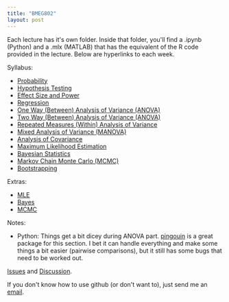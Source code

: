 ```yaml
---
title: "BMEG802"
layout: post
---
```


Each lecture has it's own folder. Inside that folder, you'll find a .ipynb (Python) and a .mlx (MATLAB) that has the equivalent of the R code provided in the lecture. Below are hyperlinks to each week. 

Syllabus: 

* [Probability](https://github.com/tulimid1/Advanced-Biomedical-Experimental-Design-and-Statistics/blob/main/Probability)
* [Hypothesis Testing](https://github.com/tulimid1/Advanced-Biomedical-Experimental-Design-and-Statistics/blob/main/Hypothesis%20Testing)
* [Effect Size and Power](https://github.com/tulimid1/Advanced-Biomedical-Experimental-Design-and-Statistics/blob/main/Effect%20Size%20and%20Power)
* [Regression](https://github.com/tulimid1/Advanced-Biomedical-Experimental-Design-and-Statistics/blob/main/Regression)
* [One Way (Between) Analysis of Variance (ANOVA)](https://github.com/tulimid1/Advanced-Biomedical-Experimental-Design-and-Statistics/blob/main/One%20Way%20(Between)%20Analysis%20of%20Variance%20(ANOVA))
* [Two Way (Between) Analysis of Variance (ANOVA)](https://github.com/tulimid1/Advanced-Biomedical-Experimental-Design-and-Statistics/blob/main/Two%20Way%20(Between)%20Analysis%20of%20Variance%20(ANOVA))
* [Repeated Measures (Within) Analysis of Variance](https://github.com/tulimid1/Advanced-Biomedical-Experimental-Design-and-Statistics/blob/main/Repeated%20Measures%20(Within)%20Analysis%20of%20Variance%20(ANOVA))
* [Mixed Analysis of Variance (MANOVA)](https://github.com/tulimid1/Advanced-Biomedical-Experimental-Design-and-Statistics/blob/main/Mixed%20Analysis%20of%20Variance%20(MANOVA))
* [Analysis of Covariance](https://github.com/tulimid1/Advanced-Biomedical-Experimental-Design-and-Statistics/blob/main/Analysis%20of%20Covariance%20(ANCOVA))
* [Maximum Likelihood Estimation](https://github.com/tulimid1/Advanced-Biomedical-Experimental-Design-and-Statistics/blob/main/Maximum%20LIkelihood%20Estimatio)
* [Bayesian Statistics](https://github.com/tulimid1/Advanced-Biomedical-Experimental-Design-and-Statistics/blob/main/Bayesian%20Statistics)
* [Markov Chain Monte Carlo (MCMC)](https://github.com/tulimid1/Advanced-Biomedical-Experimental-Design-and-Statistics/blob/main/Markov%20Chain%20Monte%20Carlo%20(MCMC))
* [Bootstrapping](https://github.com/tulimid1/Advanced-Biomedical-Experimental-Design-and-Statistics/blob/main/Bootstrapping)

Extras:
* [MLE](https://github.com/tulimid1/Advanced-Biomedical-Experimental-Design-and-Statistics/blob/main/Extra/MLE_bruteVis.ipynb)
* [Bayes](https://github.com/tulimid1/Advanced-Biomedical-Experimental-Design-and-Statistics/blob/main/Extra/Bayes_stuff.ipynb)
* [MCMC](https://github.com/tulimid1/Advanced-Biomedical-Experimental-Design-and-Statistics/blob/main/Extra/MCMC.ipynb)

Notes: 
* Python: Things get a bit dicey during ANOVA part. [pingouin](https://pingouin-stats.org/api.html) is a great package for this section. I bet it can handle everything and make some things a bit easier (pairwise comparisons), but it still has some bugs that need to be worked out. 

[Issues](https://github.com/tulimid1/Advanced-Biomedical-Experimental-Design-and-Statistics/issues) and [Discussion](https://github.com/tulimid1/Advanced-Biomedical-Experimental-Design-and-Statistics/discussions).

If you don't know how to use github (or don't want to), just send me an [email](mailto:tulimid@udel.edu). 
